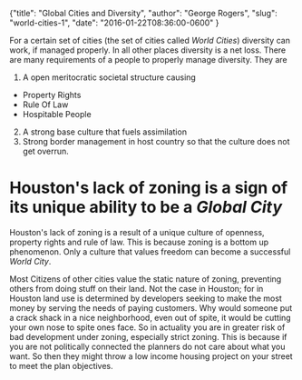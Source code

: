{"title": "Global Cities and Diversity", "author": "George Rogers", "slug": "world-cities-1", "date": "2016-01-22T08:36:00-0600" }

For a certain set of cities (the set of cities called *World Cities*) diversity can work, if managed properly.
In all other places diversity is a net loss.
There are many requirements of a people to properly manage diversity.
They are

1. A open meritocratic societal structure causing

  * Property Rights
  * Rule Of Law
  * Hospitable People

2. A strong base culture that fuels assimilation
3. Strong border management in host country so that the culture does not get overrun.

# Houston's lack of zoning is a sign of its unique ability to be a *Global City*

Houston's lack of zoning is a result of a unique culture of openness, property rights and rule of law.
This is because zoning is a bottom up phenomenon.
Only a culture that values freedom can become a successful *World City*.

Most Citizens of other cities value the static nature of zoning, preventing others from doing stuff on their land.
Not the case in Houston; for in Houston land use is determined by developers seeking to make the most money by serving the needs of paying customers.
Why would someone put a crack shack in a nice neighborhood, even out of spite, it would be cutting your own nose to spite ones face.
So in actuality you are in greater risk of bad development under zoning, especially strict zoning.
This is because if you are not politically connected the planners do not care about what you want.
So then they might throw a low income housing project on your street to meet the plan objectives.
